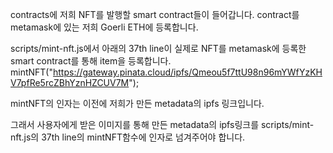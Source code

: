 contracts에 저희 NFT를 발행할 smart contract들이 들어갑니다.
contract를 metamask에 있는 저희 Goerli ETH에 등록합니다.

scripts/mint-nft.js에서
아래의 37th line이 실제로 NFT를 metamask에 등록한 smart contract를 통해 item을 등록합니다.
mintNFT("https://gateway.pinata.cloud/ipfs/Qmeou5f7ttU98n96mYWfYzKHV7pfRe5rcZBhYznHZCUV7M");

mintNFT의 인자는 이전에 저희가 만든 metadata의 ipfs 링크입니다.


그래서 사용자에게 받은 이미지를 통해 만든 metadata의 ipfs링크를 
scripts/mint-nft.js의 37th line의 mintNFT함수에 인자로
넘겨주어야 합니다.
